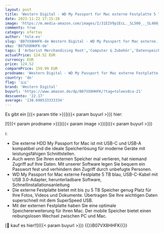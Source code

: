 ```yaml
---
layout: post
title: 'Western Digital - WD My Passport for Mac externe Festplatte 5 TB  mobiler Speicher  USB-C-fähig  herunterladbare Software  Passwortschutz  Mac kompatibel  einfach einzusetzen  mitternachtsblau'
date: 2023-11-22 17:15:28
image: 'https://m.media-amazon.com/images/I/31EIV9p1EcL._SL500_._SL400_.jpg'
comments: true
category: ofertas
author: 'tole.es'
slug: 'B07VX8HHFK-de Western Digital - WD My Passport for Mac externe...'
sku: 'B07VX8HHFK-de'
tags: [ 'Arborist Merchandising Root','Computer & Zubehör','Datenspeicher','Externe Datenspeicher','Externe Festplatten','Externe Speichermedien','Self Service','Special Features Stores','a4cbee59-f823-40fe-831a-7de64f655f6f_0','a4cbee59-f823-40fe-831a-7de64f655f6f_9501','western digital','🇩🇪', ]
actualPrice: 124.52 EUR
currency: EUR
price: 124.52
comparePrice: 159.99 EUR
prodname: 'Western Digital - WD My Passport for Mac externe Festplatte 5 TB  mobiler Speicher  USB-C-fähig  herunterladbare Software  Passwortschutz  Mac kompatibel  einfach einzusetzen  mitternachtsblau'
country: 'de'
flag: '🇩🇪'
brand: 'Western Digital'
buyurl: 'https://www.amazon.de/dp/B07VX8HHFK/?tag=tolees0ca-21'
descuento: '22.17'
average: '138.698533333334'
---
```


Es gibt ein [{{< param title >}}]({{< param buyurl >}}) hier:

[![{{< param prodname >}}]({{< param image >}})]({{< param buyurl >}})

ℹ️:

- Die externe HDD My Passport for Mac ist mit USB-C und USB-A kompatibel und die ideale Speicherlösung für moderne Geräte mit leistungsfähigen Schnittstellen.
- Auch wenn Sie Ihren externen Speicher mal verlieren, hat niemand Zugriff auf Ihre Daten. Mit unserer Software legen Sie bequem ein Passwort fest und verhindern den Zugriff durch unbefugte Personen.
- WD My Passport for Mac externe Festplatte 5 TB blau, USB-C-Kabel mit USB 3.0-Adapter, herunterladbare Software, Schnellinstallationsanleitung
- Die externe Festplatte bietet mit bis zu 5 TB Speicher genug Platz für Ihre Fotos, Videos und Dokumente. Übertragen Sie Ihre wichtigen Daten superschnell mit dem SuperSpeed USB.
- Mit der externen Festplatte haben Sie eine optimale Speichererweiterung für Ihren Mac. Der mobile Speicher bietet einen reibungslosen Wechsel zwischen PC und Mac.

[🛒 kauf es hier!!]({{< param buyurl >}})
{{<world>}}B07VX8HHFK{{</world>}}
